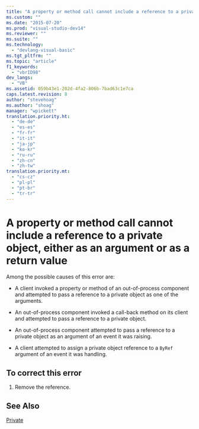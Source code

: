 ```yaml
---
title: "A property or method call cannot include a reference to a private object, either as an argument or as a return value | Microsoft Docs"
ms.custom: ""
ms.date: "2015-07-20"
ms.prod: "visual-studio-dev14"
ms.reviewer: ""
ms.suite: ""
ms.technology: 
  - "devlang-visual-basic"
ms.tgt_pltfrm: ""
ms.topic: "article"
f1_keywords: 
  - "vbrID98"
dev_langs: 
  - "VB"
ms.assetid: 059b43e1-202d-4fa2-806b-7bad63c1e7ca
caps.latest.revision: 8
author: "stevehoag"
ms.author: "shoag"
manager: "wpickett"
translation.priority.ht: 
  - "de-de"
  - "es-es"
  - "fr-fr"
  - "it-it"
  - "ja-jp"
  - "ko-kr"
  - "ru-ru"
  - "zh-cn"
  - "zh-tw"
translation.priority.mt: 
  - "cs-cz"
  - "pl-pl"
  - "pt-br"
  - "tr-tr"
---
```

# A property or method call cannot include a reference to a private object, either as an argument or as a return value
Among the possible causes of this error are:  
  
-   A client invoked a property or method of an out-of-process component and attempted to pass a reference to a private object as one of the arguments.  
  
-   An out-of-process component invoked a call-back method on its client and attempted to pass a reference to a private object.  
  
-   An out-of-process component attempted to pass a reference to a private object as an argument of an event it was raising.  
  
-   A client attempted to assign a private object reference to a `ByRef` argument of an event it was handling.  
  
## To correct this error  
  
1.  Remove the reference.  
  
## See Also  
 [Private](../../../visual-basic/language-reference/modifiers/private.md)